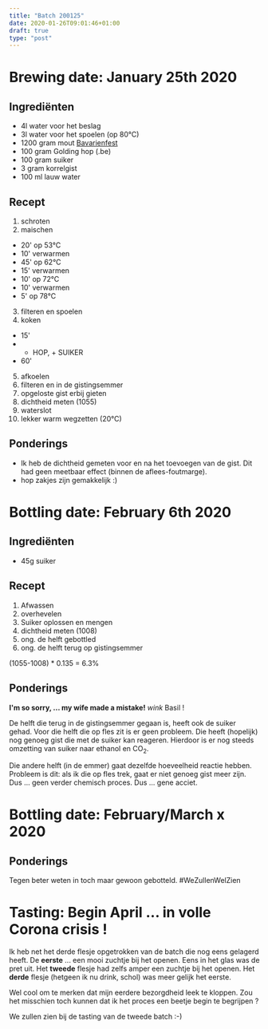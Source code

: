```yaml
---
title: "Batch 200125"
date: 2020-01-26T09:01:46+01:00
draft: true
type: "post"
---
```


# Brewing date: January 25th 2020

## Ingrediënten

* 4l water voor het beslag
* 3l water voor het spoelen (op 80°C)
* 1200 gram mout [Bavarienfest](https://www.brouwland.com/nl/onze-producten/brouwpakketten/brewferm-moutpakketten/d/moutpakket-brewferm-bavarienfest-vr-20-ltr)
* 100 gram Golding hop (.be)
* 100 gram suiker
* 3 gram korrelgist
* 100 ml lauw water

## Recept

1. schroten
2. maischen
  * 20' op 53°C
  * 10' verwarmen
  * 45' op 62°C
  * 15' verwarmen
  * 10' op 72°C
  * 10' verwarmen
  * 5' op 78°C
3. filteren en spoelen
4. koken 
  * 15'
  * + HOP, + SUIKER
  * 60'
5. afkoelen 
6. filteren en in de gistingsemmer
7. opgeloste gist erbij gieten
8. dichtheid meten (1055)
9. waterslot
10. lekker warm wegzetten (20°C)

## Ponderings

* Ik heb de dichtheid gemeten voor en na het toevoegen van de gist. Dit had geen meetbaar effect (binnen de aflees-foutmarge).
* hop zakjes zijn gemakkelijk :)

# Bottling date: February 6th 2020

## Ingrediënten

* 45g suiker

## Recept
1. Afwassen
2. overhevelen
3. Suiker oplossen en mengen
4. dichtheid meten (1008)
5. ong. de helft gebottled
6. ong. de helft terug op gistingsemmer

(1055-1008) * 0.135 = 6.3%

## Ponderings
**I'm so sorry, ... my wife made a mistake!** *wink* Basil !

De helft die terug in de gistingsemmer gegaan is, heeft ook de suiker gehad. Voor die helft die op fles zit is er geen probleem. Die heeft (hopelijk) nog genoeg gist die met de suiker kan reageren. Hierdoor is er nog steeds omzetting van suiker naar ethanol en CO<sub>2</sub>. 

Die andere helft (in de emmer) gaat dezelfde hoeveelheid reactie hebben. Probleem is dit: als ik die op fles trek, gaat er niet genoeg gist meer zijn. Dus ... geen verder chemisch proces. Dus ... gene acciet.

# Bottling date: February/March x 2020

## Ponderings
Tegen beter weten in toch maar gewoon gebotteld. #WeZullenWelZien

# Tasting: Begin April ... in volle Corona crisis !
Ik heb net het derde flesje opgetrokken van de batch die nog eens gelagerd heeft. De **eerste** ... een mooi zuchtje bij het openen. Eens in het glas was de pret uit. Het **tweede** flesje had zelfs amper een zuchtje bij het openen. Het **derde** flesje (hetgeen ik nu drink, schol) was meer gelijk het eerste.

Wel cool om te merken dat mijn eerdere bezorgdheid leek te kloppen. Zou het misschien toch kunnen dat ik het proces een beetje begin te begrijpen ?

We zullen zien bij de tasting van de tweede batch :-)